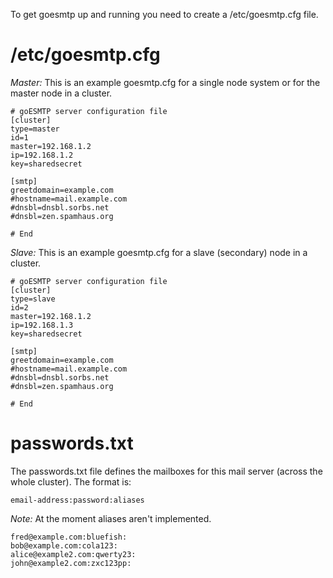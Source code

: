 To get goesmtp up and running you need to create a /etc/goesmtp.cfg file.

# /etc/goesmtp.cfg #

_Master:_ This is an example goesmtp.cfg for a single node system or for the master node in a cluster.

```
# goESMTP server configuration file
[cluster]
type=master
id=1
master=192.168.1.2
ip=192.168.1.2
key=sharedsecret

[smtp]
greetdomain=example.com
#hostname=mail.example.com
#dnsbl=dnsbl.sorbs.net
#dnsbl=zen.spamhaus.org

# End
```

_Slave:_ This is an example goesmtp.cfg for a slave (secondary) node in a cluster.

```
# goESMTP server configuration file
[cluster]
type=slave
id=2
master=192.168.1.2
ip=192.168.1.3
key=sharedsecret

[smtp]
greetdomain=example.com
#hostname=mail.example.com
#dnsbl=dnsbl.sorbs.net
#dnsbl=zen.spamhaus.org

# End
```

# passwords.txt #
The passwords.txt file defines the mailboxes for this mail server (across the whole cluster). The format is:
```
email-address:password:aliases
```

_Note:_ At the moment aliases aren't implemented.
```
fred@example.com:bluefish:
bob@example.com:cola123:
alice@example2.com:qwerty23:
john@example2.com:zxc123pp:
```